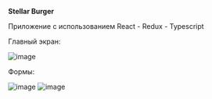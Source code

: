 **Stellar Burger**

Приложение с использованием React - Redux - Typescript

Главный экран:

![image](https://user-images.githubusercontent.com/65735526/151689634-16c4401b-4e62-4dba-bf32-e2772a64e6af.png)

Формы:

![image](https://user-images.githubusercontent.com/65735526/151689658-63495d85-2e6d-480a-b5b9-e119c5f87200.png)
![image](https://user-images.githubusercontent.com/65735526/151689671-b39a516b-791c-4be5-9e1f-76b035797a8d.png)
